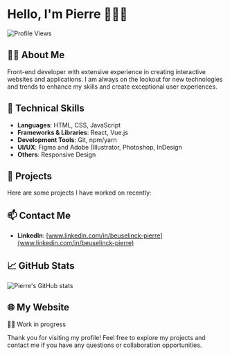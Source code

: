 # Hello, I'm Pierre 👨🏻‍🚀

![Profile Views](https://komarev.com/ghpvc/?username=pierre-dev)

## 🧑‍💻 About Me
Front-end developer with extensive experience in creating interactive websites and applications. 
I am always on the lookout for new technologies and trends to enhance my skills and create exceptional user experiences.

## 🚀 Technical Skills
- **Languages**: HTML, CSS, JavaScript
- **Frameworks & Libraries**: React, Vue.js
- **Development Tools**: Git, npm/yarn
- **UI/UX**: Figma and Adobe (Illustrator, Photoshop, InDesign
- **Others**: Responsive Design

## 🌟 Projects
Here are some projects I have worked on recently:

## 📫 Contact Me
- **LinkedIn**: [www.linkedin.com/in/beuselinck-pierre](www.linkedin.com/in/beuselinck-pierre)

## 📈 GitHub Stats
![Pierre's GitHub stats](https://github-readme-stats.vercel.app/api?username=pierre-dev&show_icons=true&theme=radical)

## 🌐 My Website
👷🏻 Work in progress

Thank you for visiting my profile! Feel free to explore my projects and contact me if you have any questions or collaboration opportunities.
